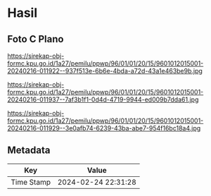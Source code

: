 # Hasil

## Foto C Plano

https://sirekap-obj-formc.kpu.go.id/1a27/pemilu/ppwp/96/01/01/20/15/9601012015001-20240216-011922--937f513e-6b6e-4bda-a72d-43a1e463be9b.jpg

https://sirekap-obj-formc.kpu.go.id/1a27/pemilu/ppwp/96/01/01/20/15/9601012015001-20240216-011937--7af3b1f1-0d4d-4719-9944-ed009b7dda61.jpg

https://sirekap-obj-formc.kpu.go.id/1a27/pemilu/ppwp/96/01/01/20/15/9601012015001-20240216-011929--3e0afb74-6239-43ba-abe7-954f16bc18a4.jpg


## Metadata

| Key        | Value               |
| ---------- | ------------------- |
| Time Stamp | 2024-02-24 22:31:28 |



